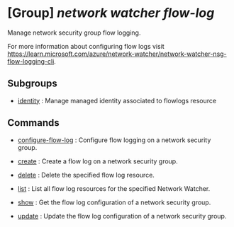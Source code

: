 # [Group] _network watcher flow-log_

Manage network security group flow logging.

For more information about configuring flow logs visit https://learn.microsoft.com/azure/network-watcher/network-watcher-nsg-flow-logging-cli.

## Subgroups

- [identity](/Commands/network/watcher/flow-log/identity/readme.md)
: Manage managed identity associated to flowlogs resource

## Commands

- [configure-flow-log](/Commands/network/watcher/flow-log/_configure-flow-log.md)
: Configure flow logging on a network security group.

- [create](/Commands/network/watcher/flow-log/_create.md)
: Create a flow log on a network security group.

- [delete](/Commands/network/watcher/flow-log/_delete.md)
: Delete the specified flow log resource.

- [list](/Commands/network/watcher/flow-log/_list.md)
: List all flow log resources for the specified Network Watcher.

- [show](/Commands/network/watcher/flow-log/_show.md)
: Get the flow log configuration of a network security group.

- [update](/Commands/network/watcher/flow-log/_update.md)
: Update the flow log configuration of a network security group.
